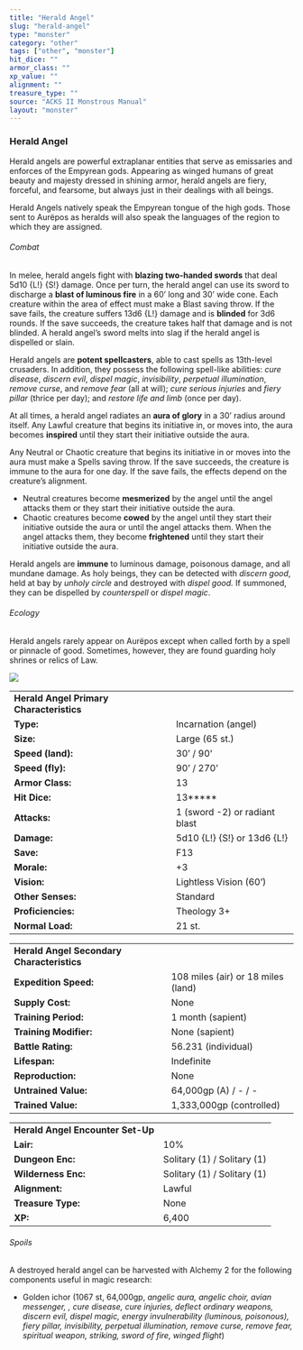 ```yaml
---
title: "Herald Angel"
slug: "herald-angel"
type: "monster"
category: "other"
tags: ["other", "monster"]
hit_dice: ""
armor_class: ""
xp_value: ""
alignment: ""
treasure_type: ""
source: "ACKS II Monstrous Manual"
layout: "monster"
---
```


### Herald Angel

Herald angels are powerful extraplanar entities that serve as emissaries and enforces of the
Empyrean gods. Appearing as winged humans of great beauty and majesty dressed in shining armor,
herald angels are fiery, forceful, and fearsome, but always just in their dealings with all beings.

Herald Angels natively speak the Empyrean tongue of the high gods. Those sent to Aurëpos as heralds
will also speak the languages of the region to which they are assigned.

###### Combat

In melee, herald angels fight with **blazing two-handed swords** that deal 5d10 {L!} {S!} damage.
Once per turn, the herald angel can use its sword to discharge a **blast of luminous fire** in a 60’
long and 30’ wide cone. Each creature within the area of effect must make a Blast saving throw. If
the save fails, the creature suffers 13d6 {L!} damage and is **blinded** for 3d6 rounds. If the save
succeeds, the creature takes half that damage and is not blinded. A herald angel’s sword melts into
slag if the herald angel is dispelled or slain.

Herald angels are **potent spellcasters**, able to cast spells as 13th-level crusaders. In
addition, they possess the following spell-like abilities: *cure disease*, *discern evil*, *dispel
magic*, *invisibility*, *perpetual illumination*, *remove curse*, and *remove fear* (all at will);
*cure serious injuries* and *fiery pillar* (thrice per day); and *restore life and limb* (once per
day).

At all times, a herald angel radiates an **aura of glory** in a 30’ radius around itself. Any
Lawful creature that begins its initiative in, or moves into, the aura becomes **inspired** until
they start their initiative outside the aura.

Any Neutral or Chaotic creature that begins its initiative in or moves into the aura must make a
Spells saving throw. If the save succeeds, the creature is immune to the aura for one day. If the
save fails, the effects depend on the creature’s alignment.

* Neutral creatures become **mesmerized** by the angel until the angel attacks them or they start
their initiative outside the aura.
* Chaotic creatures become **cowed** by the angel until they start their initiative outside the
aura or until the angel attacks them. When the angel attacks them, they become **frightened** until
they start their initiative outside the aura.

Herald angels are **immune** to luminous damage, poisonous damage, and all mundane damage. As holy
beings, they can be detected with *discern good*, held at bay by *unholy circle* and destroyed with
*dispel good.* If summoned, they can be dispelled by *counterspell* or *dispel magic*.

###### Ecology

Herald angels rarely appear on Aurëpos except when called forth by a spell or pinnacle of good.
Sometimes, however, they are found guarding holy shrines or relics of Law.

![](data:image/png;base64...)

|  |  |
| --- | --- |
| **Herald Angel Primary Characteristics** | |
| **Type:** | Incarnation (angel) |
| **Size:** | Large (65 st.) |
| **Speed (land):** | 30’ / 90' |
| **Speed (fly):** | 90’ / 270’ |
| **Armor Class:** | 13 |
| **Hit Dice:** | 13\*\*\*\*\* |
| **Attacks:** | 1 (sword -2) or radiant blast |
| **Damage:** | 5d10 {L!} {S!} or 13d6 {L!} |
| **Save:** | F13 |
| **Morale:** | +3 |
| **Vision:** | Lightless Vision (60’) |
| **Other Senses:** | Standard |
| **Proficiencies:** | Theology 3+ |
| **Normal Load:** | 21 st. |

|  |  |
| --- | --- |
| **Herald Angel Secondary Characteristics** | |
| **Expedition Speed:** | 108 miles (air) or 18 miles (land) |
| **Supply Cost:** | None |
| **Training Period:** | 1 month (sapient) |
| **Training Modifier:** | None (sapient) |
| **Battle Rating:** | 56.231 (individual) |
| **Lifespan:** | Indefinite |
| **Reproduction:** | None |
| **Untrained Value:** | 64,000gp (A) / - / - |
| **Trained Value:** | 1,333,000gp (controlled) |

|  |  |
| --- | --- |
| **Herald Angel Encounter Set-Up** | |
| **Lair:** | 10% |
| **Dungeon Enc:** | Solitary (1) / Solitary (1) |
| **Wilderness Enc:** | Solitary (1) / Solitary (1) |
| **Alignment:** | Lawful |
| **Treasure Type:** | None |
| **XP:** | 6,400 |

###### Spoils

A destroyed herald angel can be harvested with Alchemy 2 for the following components useful in
magic research:

* Golden ichor (1067 st, 64,000gp, *angelic aura, angelic choir, avian messenger, , cure disease,
cure injuries, deflect ordinary weapons, discern evil, dispel magic, energy invulnerability
(luminous, poisonous), fiery pillar, invisibility, perpetual illumination, remove curse, remove
fear, spiritual weapon, striking, sword of fire, winged flight*)
